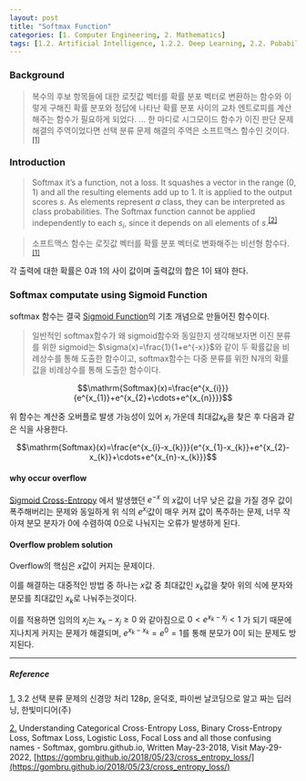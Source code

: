 ```yaml
---
layout: post
title: "Softmax Function"
categories: [1. Computer Engineering, 2. Mathematics]
tags: [1.2. Artificial Intelligence, 1.2.2. Deep Learning, 2.2. Pobability and Statistics]
---
```


### Background

> 복수의 후보 항목들에 대한 로짓값 벡터를 확률 분포 벡터로 변환하는 함수와 이렇게 구해진 확률 분포와 정답에 나타난 확률 분포 사이의 교차 엔트로피를 계산해주는 함수가 필요하게 되었다. ... 한 마디로 시그모이드 함수가 이진 판단 문제 해결의 주역이었다면 선택 분류 문제 해결의 주역은 소프트맥스 함수인 것이다.<sup><a href="#footnote_1_1" name="footnote_1_2">[1]</a></sup>

### Introduction

> Softmax it’s a function, not a loss. It squashes a vector in the range (0, 1) and all the resulting elements add up to 1. It is applied to the output scores $s$. As elements represent $a$ class, they can be interpreted as class probabilities. The Softmax function cannot be applied independently to each $s_{i}$, since it depends on all elements of $s$.<sup><a href="#footnote_2_1" name="footnote_2_2">[2]</a></sup>

> 소프트맥스 함수는 로짓값 벡터를 확률 분포 벡터로 변화해주는 비선형 함수다.<sup><a href="#footnote_1_1" name="footnote_1_2">[1]</a></sup>

각 출력에 대한 확률은 0과 1의 사이 값이며 출력값의 합은 1이 돼야 한다.

### Softmax computate using Sigmoid Function

softmax 함수는 결국 [Sigmoid Function](https://maizer2.github.io/1.%20computer%20engineering/2022/05/19/sigmoid-function.html)의 기초 개념으로 만들어진 함수이다.

> 일반적인 softmax함수가 왜 sigmoid함수와 동일한지 생각해보자면 이진 분류를 위한 sigmoid는 $\sigma(x)=\frac{1}{1+e^{-x}}$와 같이 두 확률값을 비례상수를 통해 도출한 함수이고, softmax함수는 다중 분류를 위한 N개의 확률 값을 비례상수를 통해 도출한 함수이다.

$$\mathrm{Softmax}(x)=\frac{e^{x_{i}}}{e^{x_{1}}+e^{x_{2}+\cdots+e^{x_{n}}}}$$

위 함수는 계산중 오버플로 발생 가능성이 있어 $x_{i}$ 가운데 최대값$x_{k}$을 찾은 후 다음과 같은 식을 사용한다.

$$\mathrm{Softmax}(x)=\frac{e^{x_{i}-x_{k}}}{e^{x_{1}-x_{k}}+e^{x_{2}-x_{k}}+\cdots+e^{x_{n}-x_{k}}}$$

#### why occur overflow

[Sigmoid Cross-Entropy](https://maizer2.github.io/1.%20computer%20engineering/2.%20mathematics/2022/05/15/Binary-Cross-Entropy-Sigmoid-Cross-Entropy.html) 에서 발생했던 $e^{-x}$ 의 $x$값이 너무 낮은 값을 가질 경우 값이 폭주해버리는 문제와 동일하게 위 식의 $e^{x_{i}}$값이 매우 커져 값이 폭주하는 문제, 너무 작아져 분모 분자가 0에 수렴하여 0으로 나눠지는 오류가 발생하게 된다.

#### Overflow problem solution

Overflow의 핵심은 $x$값이 커지는 문제이다.

이를 해결하는 대중적인 방법 중 하나는 $x$값 중 최대값인 $x_{k}$값을 찾아 위의 식에 분자와 분모를 최대값인 $x_{k}$로 나눠주는것이다.

이를 적용하면 임의의 $x_{j}$는 $x_{k}-x_{j}\geq{0}$ 와 같아짐으로 $0<e^{x_{k}-x_{j}}<1$ 가 되기 때문에 지나치게 커지는 문제가 해결되며, $e^{x_{k}-x_{k}}=e^{0}=1$를 통해 분모가 0이 되는 문제도 방지된다.

---

##### Reference

<a href="#footnote_1_2" name="footnote_1_1">1.</a>  3.2 선택 분류 문제의 신경망 처리 128p, 윤덕호, 파이썬 날코딩으로 알고 짜는 딥러닝,  한빛미디어(주)

<a href="#footnote_2_2" name="footnote_2_1">2.</a> Understanding Categorical Cross-Entropy Loss, Binary Cross-Entropy Loss, Softmax Loss, Logistic Loss, Focal Loss and all those confusing names - Softmax, gombru.github.io, Written May-23-2018,  Visit May-29-2022, [https://gombru.github.io/2018/05/23/cross_entropy_loss/](https://gombru.github.io/2018/05/23/cross_entropy_loss/)